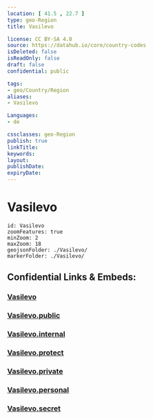 ```yaml
---
location: [ 41.5 , 22.7 ] 
type: geo-Region
title: Vasilevo

license: CC BY-SA 4.0
source: https://datahub.io/core/country-codes
isDeleted: false
isReadOnly: false
draft: false
confidential: public

tags:
- geo/Country/Region
aliases:
- Vasilevo

Languages:
- de

cssclasses: geo-Region
publish: true
linkTitle: 
keywords: 
layout: 
publishDate: 
expiryDate: 
---
```


# Vasilevo

```leaflet
id: Vasilevo
zoomFeatures: true 
minZoom: 2 
maxZoom: 18
geojsonFolder: ./Vasilevo/
markerFolder: ./Vasilevo/
```


## Confidential Links & Embeds: 

### [Vasilevo](/_Standards/Earth/Continent/Europe/Europe~South/Macedonia~North/Municipalities~Macedonia/Vasilevo.md) 

### [Vasilevo.public](/_public/Earth/Continent/Europe/Europe~South/Macedonia~North/Municipalities~Macedonia/Vasilevo.public.md) 

### [Vasilevo.internal](/_internal/Earth/Continent/Europe/Europe~South/Macedonia~North/Municipalities~Macedonia/Vasilevo.internal.md) 

### [Vasilevo.protect](/_protect/Earth/Continent/Europe/Europe~South/Macedonia~North/Municipalities~Macedonia/Vasilevo.protect.md) 

### [Vasilevo.private](/_private/Earth/Continent/Europe/Europe~South/Macedonia~North/Municipalities~Macedonia/Vasilevo.private.md) 

### [Vasilevo.personal](/_personal/Earth/Continent/Europe/Europe~South/Macedonia~North/Municipalities~Macedonia/Vasilevo.personal.md) 

### [Vasilevo.secret](/_secret/Earth/Continent/Europe/Europe~South/Macedonia~North/Municipalities~Macedonia/Vasilevo.secret.md)

